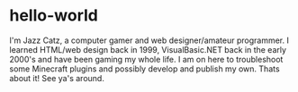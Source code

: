 # hello-world
I'm Jazz Catz, a computer gamer and web designer/amateur programmer. I learned HTML/web design back in 1999, VisualBasic.NET back in the early 2000's and have been gaming my whole life. I am on here to troubleshoot some Minecraft plugins and possibly develop and publish my own.
Thats about it!  See ya's around.
